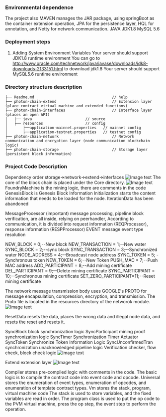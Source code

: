 ### Environmental dependence
The project also MAVEN manages the JAR package, using springBoot as the container extension operation, JPA for the persistence layer, HQL for annotation, and Netty for network communication.
JAVA JDK1.8
MySQL 5.6

### Deployment steps
1. Adding System Environment Variables
    Your server should support JDK1.8 runtime environment
	You can go to http://www.oracle.com/technetwork/java/javase/downloads/jdk8-downloads-2133151.html to download jdk1.8
	Your server should support MySQL5.6 runtime environment



### Directory structure description
	├── Readme.md                   				// help
	├── photon-chain-extend                         // Extension layer (place contract virtual machine and extended functions)
	├── photon-chain-interfaces                     // Interface layer (places an open API)
	│   ├── java						// source
	│   ├── resources                	// config 
	│  		├──application-mainnet.properties	// mainnet config
	│		├──application-testnet.properties	// testnet config		
	├── photon-chain-network						// Network communication and encryption layer (node communication blockchain logic)
	├── photon-chain-storage                        // Storage layer (persistent block information)

### Project Code Description
Dependency order  storage->network->extend->interfaces
![Image text](https://www-alphagdax-com.oss-cn-zhangjiakou.aliyuncs.com/2019/08/22/e87fbf59-75cf-48eb-b9af-c13f86eb1600.png)
The core of the block chain is placed under the Core directory.
![Image text](https://www-alphagdax-com.oss-cn-zhangjiakou.aliyuncs.com/2019/08/22/65f282d8-823f-45ce-a2ef-e93d370e887b.png)
FoundryMachine is the mining logic, there are comments in the code
GenesisBlock is Genesis Block Information
Initialization starts the content information that needs to be loaded for the node.
IterationData has been abandoned

MessageProcessor (important) message processing, pipeline block verification, are all inside, relying on peerhandler,
According to communication, it is divided into request information (REQProcessor), response information (RESPProcessor)
EVENT message event type resolution

NEW_BLOCK = 0;--New block
NEW_TRANSACTION = 1;--New water
SYNC_BLOCK = 2;--sync block
SYNC_TRANSACTION = 3;--Synchronized water
NODE_ADDRESS = 4;--Broadcast node address
SYNC_TOKEN = 5; - Synchronous token
NEW_TOKEN = 6;--New Token
PUSH_MAC = 7;--Push MAC address
ADD_PARTICIPANT = 8;--Add mining certificate
DEL_PARTICIPANT = 9;--Delete mining certificate
SYNC_PARTICIPANT = 10;--Synchronous mining certificate
SET_ZERO_PARTICIPANT=11;--Reset mining certificate

The network message transmission body uses GOOGLE's PROTO for message encapsulation, compression, encryption, and transmission.
The Proto file is located in the resources directory of the networok module.
![Image text](https://www-alphagdax-com.oss-cn-zhangjiakou.aliyuncs.com/2019/08/22/6a3c4e72-5ee1-492d-931b-5c8139adcb91.png)

ResetData resets the data, places the wrong data and illegal node data, and resets the reset and resets it.

SyncBlock block synchronization logic
SyncParticipant mining proof synchronization logic
SyncTimer Synchronization Timer Actuator
SyncToken Synchronize Token Information Logic
SyncUnconfirmedTran synchronization unacknowledged pipeline logic
Verification checker, flow check, block check logic
![Image text](https://www-alphagdax-com.oss-cn-zhangjiakou.aliyuncs.com/2019/08/22/bfd1dae0-e4eb-45f9-a6bf-32ce30d02316.png)

Extend extension layer
![Image text](https://www-alphagdax-com.oss-cn-zhangjiakou.aliyuncs.com/2019/08/22/b0974f84-4277-4ac9-a081-8addd9bbe30a.png)

Compiler stores pre-compiled logic with comments in the code. The basic logic is to compile the contract code into event code and opcode.
Universal stores the enumeration of event types, enumeration of opcodes, and enumeration of template contract types.
Vm stores the stack, program, virtual machine code
The stack is used to store variables, and the fixed variables are read in order.
The program class is used to put the op code to the PVM virtual machine, press the op step, the event step to perform the operation.
